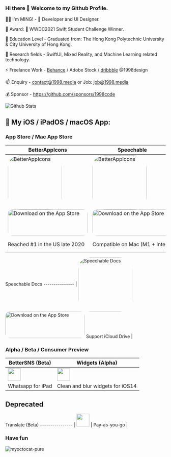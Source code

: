 ### Hi there 👋 Welcome to my Github Profile.

👨‍💻 I'm MING! -  Developer and UI Designer.

🥇 Award:  WWDC2021 Swift Student Challenge Winner.

🔭 Education Level - Graduated from: The Hong Kong Polytechnic University & City University of Hong Kong.

🌱 Research fields - SwiftUI, Mixed Reality, and Machine Learning related technology.

⚡  Freelance Work - <a href="https://behance.net/1998design">Behance</a> / Adobe Stock / <a href="https://dribbble.com/1998design">dribbble</a> @1998design

📫 Enquiry - contact@1998.media or Job: job@1998.media

💰 Sponsor - https://github.com/sponsors/1998code

![Github Stats](https://github-readme-stats.vercel.app/api?username=1998code&show_icons=true&theme=tokyonight)

## 📱 My iOS / iPadOS / macOS App:

### App Store / Mac App Store
BetterAppIcons | Speechable | auth.
-------------- | ---------- | -----
<a href="https://apps.apple.com/us/app/betterappicons/id1532627187?itscg=30200&amp;itsct=apps_box" style="width: 170px; height: 170px; border-top-left-radius: 22%; border-top-right-radius: 22%; border-bottom-right-radius: 25px; border-bottom-left-radius: 22%; overflow: hidden; display: inline-block; vertical-align: middle;"><img height="40px" src="https://is4-ssl.mzstatic.com/image/thumb/Purple124/v4/e7/da/1c/e7da1cf0-a7d7-7e8f-202e-0135c53e6270/AppIcon-0-1x_U007emarketing-0-10-0-85-220.png/540x540sr.jpg" alt="BetterAppIcons" style="width: 170px; height: 170px; border-top-left-radius: 22%; border-top-right-radius: 22%; border-bottom-right-radius: 22%; border-bottom-left-radius: 22%; overflow: hidden; display: inline-block; vertical-align: middle;"></a><a href="https://apps.apple.com/app/betterappicons/id1532627187?itsct=apps_box&amp;itscg=30200" style="display: inline-block; overflow: hidden; border-top-left-radius: 13px; border-top-right-radius: 13px; border-bottom-right-radius: 13px; border-bottom-left-radius: 13px; width: 250px; height: 83px;"> <img src="https://tools.applemediaservices.com/api/badges/download-on-the-app-store/white/en-US?size=250x83&amp;releaseDate=1601596800&h=cf93971b907cb46ebd5dc8f2d957a6ef" alt="Download on the App Store" style="border-top-left-radius: 13px; border-top-right-radius: 13px; border-bottom-right-radius: 13px; border-bottom-left-radius: 13px; width: 250px; height: 83px;"></a> | <a href="https://apps.apple.com/us/app/speechable-text-to-voice/id1545285093" style="width: 170px; height: 170px; border-top-left-radius: 22%; border-top-right-radius: 22%; border-bottom-right-radius: 25px; border-bottom-left-radius: 22%; overflow: hidden; display: inline-block; vertical-align: middle;"><img height="40px" src="https://is2-ssl.mzstatic.com/image/thumb/Purple114/v4/85/cc/a3/85cca3e9-b61e-f225-21ca-2a5cbb06a71b/AppIcon-85-220-4-2x.png/492x0w.png" alt="BetterAppIcons" style="width: 170px; height: 170px; border-top-left-radius: 22%; border-top-right-radius: 22%; border-bottom-right-radius: 22%; border-bottom-left-radius: 22%; overflow: hidden; display: inline-block; vertical-align: middle;"></a> <a href="https://apps.apple.com/app/speechable-text-to-voice/id1545285093" style="display: inline-block; overflow: hidden; border-top-left-radius: 13px; border-top-right-radius: 13px; border-bottom-right-radius: 13px; border-bottom-left-radius: 13px; width: 250px; height: 83px;"><img src="https://tools.applemediaservices.com/api/badges/download-on-the-app-store/white/en-US?size=250x83&amp;releaseDate=1601596800&h=cf93971b907cb46ebd5dc8f2d957a6ef" alt="Download on the App Store" style="border-top-left-radius: 13px; border-top-right-radius: 13px; border-bottom-right-radius: 13px; border-bottom-left-radius: 13px; width: 250px; height: 83px;"></a> | <a href="https://apps.apple.com/app/auth-2fa-otp-management/id1553284993" style="width: 170px; height: 170px; border-top-left-radius: 22%; border-top-right-radius: 22%; border-bottom-right-radius: 25px; border-bottom-left-radius: 22%; overflow: hidden; display: inline-block; vertical-align: middle;"><img height="40px" src="https://is4-ssl.mzstatic.com/image/thumb/Purple124/v4/a2/59/a3/a259a33c-a2f6-0a46-ac2c-4de226ce5c86/AppIcon-0-85-220-4-2x.png/492x0w.png" alt="BetterAppIcons" style="width: 170px; height: 170px; border-top-left-radius: 22%; border-top-right-radius: 22%; border-bottom-right-radius: 22%; border-bottom-left-radius: 22%; overflow: hidden; display: inline-block; vertical-align: middle;"></a> <a href="https://apps.apple.com/app/auth-2fa-otp-management/id1553284993" style="display: inline-block; overflow: hidden; border-top-left-radius: 13px; border-top-right-radius: 13px; border-bottom-right-radius: 13px; border-bottom-left-radius: 13px; width: 250px; height: 83px;"><img src="https://tools.applemediaservices.com/api/badges/download-on-the-app-store/white/en-US?size=250x83&amp;releaseDate=1601596800&h=cf93971b907cb46ebd5dc8f2d957a6ef" alt="Download on the App Store" style="border-top-left-radius: 13px; border-top-right-radius: 13px; border-bottom-right-radius: 13px; border-bottom-left-radius: 13px; width: 250px; height: 83px;"></a>
Reached #1 in the US late 2020 | Compatible on Mac (M1 + Intel) | Support all Apple personal devices

Speechable Docs
--------------- |
<a href="https://apps.apple.com/us/app/speechable-docs/id1568264609?itscg=30200&amp;itsct=apps_box_appicon" style="width: 170px; height: 170px; border-top-left-radius: 22%; border-top-right-radius: 22%; border-bottom-right-radius: 22%; border-bottom-left-radius: 22%; overflow: hidden; display: inline-block; vertical-align: middle;"><img height="40px" src="https://is1-ssl.mzstatic.com/image/thumb/Purple125/v4/8b/9e/f7/8b9ef7d2-07c7-45c5-b5d5-8cb0d5c9073a/AppIcon-1x_U007emarketing-0-10-0-85-220.png/540x540bb.jpg" alt="Speechable Docs" style="width: 170px; height: 170px; border-top-left-radius: 22%; border-top-right-radius: 22%; border-bottom-right-radius: 22%; border-bottom-left-radius: 22%; overflow: hidden; display: inline-block; vertical-align: middle;"></a> <a href="https://apps.apple.com/us/app/speechable-docs/id1568264609?itsct=apps_box_badge&amp;itscg=30200" style="display: inline-block; overflow: hidden; border-top-left-radius: 13px; border-top-right-radius: 13px; border-bottom-right-radius: 13px; border-bottom-left-radius: 13px; width: 250px; height: 83px;"><img src="https://tools.applemediaservices.com/api/badges/download-on-the-app-store/white/en-us?size=250x83&amp;releaseDate=1623024000&h=902b12638c995ed5a99d7079dbf08ae0" alt="Download on the App Store" style="border-top-left-radius: 13px; border-top-right-radius: 13px; border-bottom-right-radius: 13px; border-bottom-left-radius: 13px; width: 250px; height: 83px;"></a>
Support iCloud Drive |

### Alpha / Beta / Consumer Preview
BetterSNS (Beta) | Widgets (Alpha)
---------------- | ---------------
<a href="http://testflight.apple.com/join/3ADak3dH"><img height="40px" src="https://codebit.studio/maze-kingdom/maze-kingdom-presskit/graphics/testflight_badge.png"/></a> | <a href="https://testflight.apple.com/join/RfeqK43S"><img height="40px" src="https://codebit.studio/maze-kingdom/maze-kingdom-presskit/graphics/testflight_badge.png"/></a>
Whatsapp for iPad | Clean and blur widgets for iOS14

## Deprecated
Translate (Beta)
---------------- | 
<a href="https://testflight.apple.com/join/4szIQkpx"><img height="40px" src="https://codebit.studio/maze-kingdom/maze-kingdom-presskit/graphics/testflight_badge.png"/></a> | 
Pay-as-you-go | 

### Have fun
![myoctocat-pure](https://user-images.githubusercontent.com/54872601/118439524-bd6bf880-b718-11eb-9e13-03d6498e074a.png)
